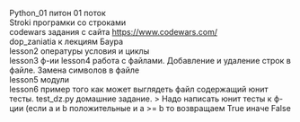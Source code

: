 Python_01 питон 01 поток  
Stroki програмки со строками  
codewars задания с сайта https://www.codewars.com/  
dop_zaniatia к лекциям Баура  
lesson2  опературы условия и циклы  
lesson3 ф-ии
lesson4 работа с файлами. Добавление и удаление строк в файле. Замена символов в файле  
lesson5 модули  
lesson6 пример того как может выглядеть файл содержащий юнит тесты. test_dz.py домашние задание. > Надо написать юнит тесты к ф-ции (если a и b положительные и a >= b то возвращаем True иначе False
